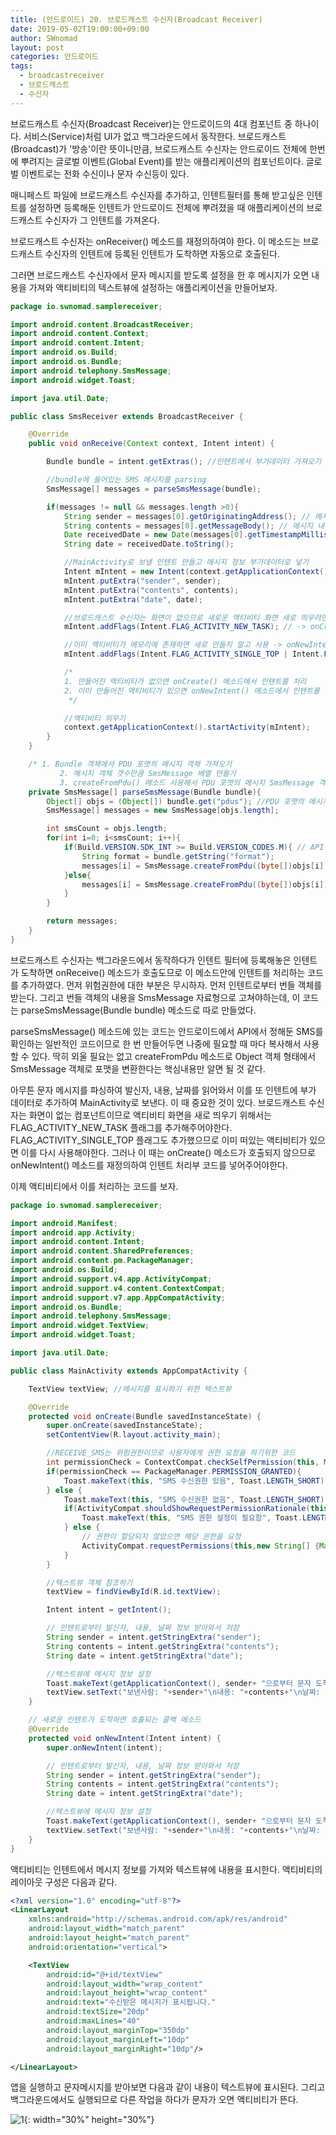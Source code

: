 ```yaml
---
title: (안드로이드) 20. 브로드캐스트 수신자(Broadcast Receiver)
date: 2019-05-02T19:00:00+09:00
author: SWnomad
layout: post
categories: 안드로이드
tags:
  - broadcastreceiver
  - 브로드캐스트
  - 수신자
---
```


브로드캐스트 수신자(Broadcast Receiver)는 안드로이드의 4대 컴포넌트 중 하나이다. 서비스(Service)처럼 UI가 없고 백그라운드에서 동작한다. 브로드캐스트(Broadcast)가 '방송'이란 뜻이니만큼, 브로드캐스트 수신자는 안드로이드 전체에 한번에 뿌려지는 글로벌 이벤트(Global Event)를 받는 애플리케이션의 컴포넌트이다. 글로벌 이벤트로는 전화 수신이나 문자 수신등이 있다.

매니페스트 파일에 브로드캐스트 수신자를 추가하고, 인텐트필터를 통해 받고싶은 인텐트를 설정하면 등록해둔 인텐트가 안드로이드 전체에 뿌려졌을 때 애플리케이션의 브로드캐스트 수신자가 그 인텐트를 가져온다.

브로드캐스트 수신자는 onReceiver() 메소드를 재정의하여야 한다. 이 메소드는 브로드캐스트 수신자의 인텐트에 등록된 인텐트가 도착하면 자동으로 호출된다.

그러면 브로드캐스트 수신자에서 문자 메시지를 받도록 설정을 한 후 메시지가 오면 내용을 가져와 액티비티의 텍스트뷰에 설정하는 애플리케이션을 만들어보자.

~~~ java
package io.swnomad.samplereceiver;

import android.content.BroadcastReceiver;
import android.content.Context;
import android.content.Intent;
import android.os.Build;
import android.os.Bundle;
import android.telephony.SmsMessage;
import android.widget.Toast;

import java.util.Date;

public class SmsReceiver extends BroadcastReceiver {

    @Override
    public void onReceive(Context context, Intent intent) {

        Bundle bundle = intent.getExtras(); //인텐트에서 부가데이터 가져오기

        //bundle에 들어있는 SMS 메시지를 parsing
        SmsMessage[] messages = parseSmsMessage(bundle);

        if(messages != null && messages.length >0){
            String sender = messages[0].getOriginatingAddress(); // 메시지 송신자
            String contents = messages[0].getMessageBody(); // 메시지 내용
            Date receivedDate = new Date(messages[0].getTimestampMillis()); // 수신 날짜
            String date = receivedDate.toString();

            //MainActivity로 보낼 인텐트 만들고 메시지 정보 부가데이터로 넣기
            Intent mIntent = new Intent(context.getApplicationContext(), MainActivity.class);
            mIntent.putExtra("sender", sender);
            mIntent.putExtra("contents", contents);
            mIntent.putExtra("date", date);

            //브로드캐스트 수신자는 화면이 없으므로 새로운 액티비티 화면 새로 띄우려면 인텐트에 FLAG_ACTIVITY_NEW_TASK 추가해야함
            mIntent.addFlags(Intent.FLAG_ACTIVITY_NEW_TASK); // -> onCreate() 메소드에서 처리

            //이미 액티비티가 메모리에 존재하면 새로 만들지 말고 사용 -> onNewIntent() 메소드에서 처리
            mIntent.addFlags(Intent.FLAG_ACTIVITY_SINGLE_TOP | Intent.FLAG_ACTIVITY_CLEAR_TOP);

            /*
            1. 만들어진 액티비티가 없으면 onCreate() 메소드에서 인텐트를 처리
            2. 이미 만들어진 액티비티가 있으면 onNewIntent() 메소드에서 인텐트를 처리
             */

            //액티비티 띄우기
            context.getApplicationContext().startActivity(mIntent);
        }
    }

    /* 1. Bundle 객체에서 PDU 포맷의 메시지 객체 가져오기
           2. 메시지 객체 갯수만큼 SmsMessage 배열 만들기
           3. createFromPdu() 메소드 사용해서 PDU 포맷의 메시지 SmsMessage 객체로 변환하여 SmsMessage 배열에 저장 */
    private SmsMessage[] parseSmsMessage(Bundle bundle){
        Object[] objs = (Object[]) bundle.get("pdus"); //PDU 포맷의 메시지 복원
        SmsMessage[] messages = new SmsMessage[objs.length];

        int smsCount = objs.length;
        for(int i=0; i<smsCount; i++){
            if(Build.VERSION.SDK_INT >= Build.VERSION_CODES.M){ // API 23 이상
                String format = bundle.getString("format");
                messages[i] = SmsMessage.createFromPdu((byte[])objs[i], format);
            }else{
                messages[i] = SmsMessage.createFromPdu((byte[])objs[i]);
            }
        }

        return messages;
    }
}
~~~

브로드캐스트 수신자는 백그라운드에서 동작하다가 인텐트 필터에 등록해놓은 인텐트가 도착하면 onReceive() 메소드가 호출도므로 이 메소드안에 인텐트를 처리하는 코드를 추가하였다. 먼저 위험권한에 대한 부분은 무시하자. 먼저 인텐트로부터 번들 객체를 받는다. 그리고 번들 객체의 내용을 SmsMessage 자료형으로 고쳐야하는데, 이 코드는 parseSmsMessage(Bundle bundle) 메소드로 따로 만들었다.

parseSmsMessage() 메소드에 있는 코드는 안드로이드에서 API에서 정해둔 SMS를 확인하는 일반적인 코드이므로 한 번 만들어두면 나중에 필요할 때 마다 복사해서 사용할 수 있다. 딱히 외울 필요는 없고 createFromPdu 메소드로 Object 객체 형태에서 SmsMessage 객체로 포맷을 변환한다는 핵심내용만 알면 될 것 같다.

아무튼 문자 메시지를 파싱하여 발신자, 내용, 날짜를 읽어와서 이를 또 인텐트에 부가 데이터로 추가하여 MainActivity로 보낸다. 이 때 중요한 것이 있다. 브로드캐스트 수신자는 화면이 없는 컴포넌트이므로 액티비티 화면을 새로 띄우기 위해서는 FLAG_ACTIVITY_NEW_TASK 플래그를 추가해주어야한다. FLAG_ACTIVITY_SINGLE_TOP 플래그도 추가했으므로 이미 떠있는 액티비티가 있으면 이를 다시 사용해야한다. 그러나 이 때는 onCreate() 메소드가 호출되지 않으므로 onNewIntent() 메소드를 재정의하여 인텐트 처리부 코드를 넣어주어야한다.

이제 액티비티에서 이를 처리하는 코드를 보자.

~~~ java
package io.swnomad.samplereceiver;

import android.Manifest;
import android.app.Activity;
import android.content.Intent;
import android.content.SharedPreferences;
import android.content.pm.PackageManager;
import android.os.Build;
import android.support.v4.app.ActivityCompat;
import android.support.v4.content.ContextCompat;
import android.support.v7.app.AppCompatActivity;
import android.os.Bundle;
import android.telephony.SmsMessage;
import android.widget.TextView;
import android.widget.Toast;

import java.util.Date;

public class MainActivity extends AppCompatActivity {

    TextView textView; //메시지를 표시하기 위한 텍스트뷰

    @Override
    protected void onCreate(Bundle savedInstanceState) {
        super.onCreate(savedInstanceState);
        setContentView(R.layout.activity_main);

        //RECEIVE_SMS는 위험권한이므로 사용자에게 권한 요청을 하기위한 코드
        int permissionCheck = ContextCompat.checkSelfPermission(this, Manifest.permission.RECEIVE_SMS);
        if(permissionCheck == PackageManager.PERMISSION_GRANTED){
            Toast.makeText(this, "SMS 수신권한 있음", Toast.LENGTH_SHORT).show();
        } else {
            Toast.makeText(this, "SMS 수신권한 없음", Toast.LENGTH_SHORT).show();
            if(ActivityCompat.shouldShowRequestPermissionRationale(this,Manifest.permission.RECEIVE_SMS)){
                Toast.makeText(this, "SMS 권한 설정이 필요함", Toast.LENGTH_SHORT).show();
            } else {
                // 권한이 할당되지 않았으면 해당 권한을 요청
                ActivityCompat.requestPermissions(this,new String[] {Manifest.permission.RECEIVE_SMS},1);
            }
        }

        //텍스트뷰 객체 참조하기
        textView = findViewById(R.id.textView);

        Intent intent = getIntent();

        // 인텐트로부터 발신자, 내용, 날짜 정보 받아와서 저장
        String sender = intent.getStringExtra("sender");
        String contents = intent.getStringExtra("contents");
        String date = intent.getStringExtra("date");

        //텍스트뷰에 메시지 정보 설정
        Toast.makeText(getApplicationContext(), sender+ "으로부터 문자 도착", Toast.LENGTH_LONG).show();
        textView.setText("보낸사람: "+sender+"\n내용: "+contents+"\n날짜: "+date);
    }

    // 새로운 인텐트가 도착하면 호출되는 콜백 메소드
    @Override
    protected void onNewIntent(Intent intent) {
        super.onNewIntent(intent);

        // 인텐트로부터 발신자, 내용, 날짜 정보 받아와서 저장
        String sender = intent.getStringExtra("sender");
        String contents = intent.getStringExtra("contents");
        String date = intent.getStringExtra("date");

        //텍스트뷰에 메시지 정보 설정
        Toast.makeText(getApplicationContext(), sender+ "으로부터 문자 도착", Toast.LENGTH_LONG).show();
        textView.setText("보낸사람: "+sender+"\n내용: "+contents+"\n날짜: "+date);
    }
}
~~~

액티비티는 인텐트에서 메시지 정보를 가져와 텍스트뷰에 내용을 표시한다. 액티비티의 레이아웃 구성은 다음과 같다.

~~~ xml
<?xml version="1.0" encoding="utf-8"?>
<LinearLayout
    xmlns:android="http://schemas.android.com/apk/res/android"
    android:layout_width="match_parent"
    android:layout_height="match_parent"
    android:orientation="vertical">

    <TextView
        android:id="@+id/textView"
        android:layout_width="wrap_content"
        android:layout_height="wrap_content"
        android:text="수신받은 메시지가 표시됩니다."
        android:textSize="20dp"
        android:maxLines="40"
        android:layout_marginTop="350dp"
        android:layout_marginLeft="10dp"
        android:layout_marginRight="10dp"/>

</LinearLayout>
~~~

앱을 실행하고 문자메시지를 받아보면 다음과 같이 내용이 텍스트뷰에 표시된다. 그리고 백그라운드에서도 실행되므로 다른 작업을 하다가 문자가 오면 액티비티가 뜬다.

![1](/images/android/20/1.jpg){: width="30%" height="30%"}
